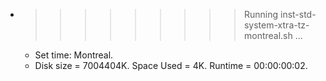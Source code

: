 * >>>>>>>>> Running inst-std-system-xtra-tz-montreal.sh ...
  * Set time: Montreal.
  * Disk size = 7004404K. Space Used = 4K. Runtime = 00:00:00:02.
